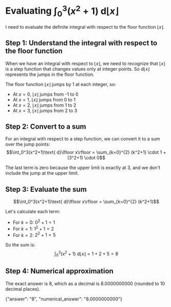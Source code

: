 # Evaluating $\int_0^3(x^2+1)\text{ d}\lfloor x\rfloor$

I need to evaluate the definite integral with respect to the floor function $\lfloor x\rfloor$.

## Step 1: Understand the integral with respect to the floor function

When we have an integral with respect to $\lfloor x\rfloor$, we need to recognize that $\lfloor x\rfloor$ is a step function that changes values only at integer points. So $\text{d}\lfloor x\rfloor$ represents the jumps in the floor function.

The floor function $\lfloor x\rfloor$ jumps by 1 at each integer, so:
- At $x = 0$, $\lfloor x\rfloor$ jumps from -1 to 0
- At $x = 1$, $\lfloor x\rfloor$ jumps from 0 to 1
- At $x = 2$, $\lfloor x\rfloor$ jumps from 1 to 2
- At $x = 3$, $\lfloor x\rfloor$ jumps from 2 to 3

## Step 2: Convert to a sum

For an integral with respect to a step function, we can convert it to a sum over the jump points:
$$\int_0^3(x^2+1)\text{ d}\lfloor x\rfloor = \sum_{k=0}^{2} (k^2+1) \cdot 1 + (3^2+1) \cdot 0$$

The last term is zero because the upper limit is exactly at 3, and we don't include the jump at the upper limit.

## Step 3: Evaluate the sum

$$\int_0^3(x^2+1)\text{ d}\lfloor x\rfloor = \sum_{k=0}^{2} (k^2+1)$$

Let's calculate each term:
- For $k=0$: $0^2+1 = 1$
- For $k=1$: $1^2+1 = 2$
- For $k=2$: $2^2+1 = 5$

So the sum is:
$$\int_0^3(x^2+1)\text{ d}\lfloor x\rfloor = 1 + 2 + 5 = 8$$

## Step 4: Numerical approximation

The exact answer is 8, which as a decimal is 8.0000000000 (rounded to 10 decimal places).

{"answer": "8", "numerical_answer": "8.0000000000"}